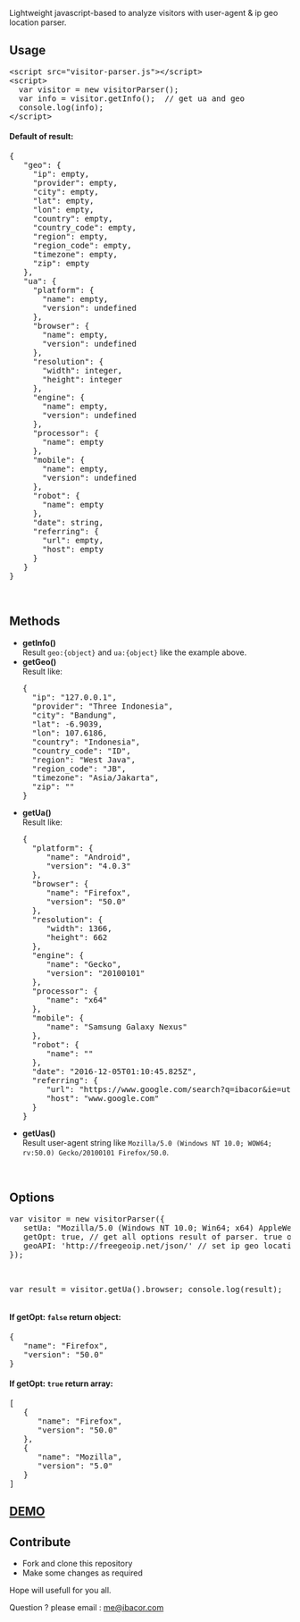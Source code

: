 <p>Lightweight javascript-based to analyze visitors with user-agent &amp; ip geo location parser.</p>
<h2>Usage</h2>
 

<pre>&lt;script src="visitor-parser.js"&gt;&lt;/script&gt;
&lt;script&gt;
&nbsp; var visitor = new visitorParser();&nbsp; &nbsp;
&nbsp; var info = visitor.getInfo();&nbsp; // get ua and geo
&nbsp; console.log(info);&nbsp; &nbsp;
&lt;/script&gt;</pre>
 
<h4>Default of result:</h4>
 

<pre>{
&nbsp; &nbsp;"geo": {
&nbsp; &nbsp; &nbsp;"ip": empty,
&nbsp; &nbsp; &nbsp;"provider": empty,
&nbsp; &nbsp; &nbsp;"city": empty,
&nbsp; &nbsp; &nbsp;"lat": empty,
&nbsp; &nbsp; &nbsp;"lon": empty,
&nbsp; &nbsp; &nbsp;"country": empty,
&nbsp; &nbsp; &nbsp;"country_code": empty,
&nbsp; &nbsp; &nbsp;"region": empty,
&nbsp; &nbsp; &nbsp;"region_code": empty,
&nbsp; &nbsp; &nbsp;"timezone": empty,
&nbsp; &nbsp; &nbsp;"zip": empty
&nbsp; &nbsp;},
&nbsp; &nbsp;"ua": {
&nbsp; &nbsp; &nbsp;"platform": {
&nbsp; &nbsp; &nbsp; &nbsp;"name": empty,
&nbsp; &nbsp; &nbsp; &nbsp;"version": undefined
&nbsp; &nbsp; &nbsp;},
&nbsp; &nbsp; &nbsp;"browser": {
&nbsp; &nbsp; &nbsp; &nbsp;"name": empty,
&nbsp; &nbsp; &nbsp; &nbsp;"version": undefined
&nbsp; &nbsp; &nbsp;},
&nbsp; &nbsp; &nbsp;"resolution": {
&nbsp; &nbsp; &nbsp; &nbsp;"width": integer,
&nbsp; &nbsp; &nbsp; &nbsp;"height": integer
&nbsp; &nbsp; &nbsp;},
&nbsp; &nbsp; &nbsp;"engine": {
&nbsp; &nbsp; &nbsp; &nbsp;"name": empty,
&nbsp; &nbsp; &nbsp; &nbsp;"version": undefined
&nbsp; &nbsp; &nbsp;},
&nbsp; &nbsp; &nbsp;"processor": {
&nbsp; &nbsp; &nbsp; &nbsp;"name": empty
&nbsp; &nbsp; &nbsp;},
&nbsp; &nbsp; &nbsp;"mobile": {
&nbsp; &nbsp; &nbsp; &nbsp;"name": empty,
&nbsp; &nbsp; &nbsp; &nbsp;"version": undefined
&nbsp; &nbsp; &nbsp;},
&nbsp; &nbsp; &nbsp;"robot": {
&nbsp; &nbsp; &nbsp; &nbsp;"name": empty
&nbsp; &nbsp; &nbsp;},
&nbsp; &nbsp; &nbsp;"date": string,
&nbsp; &nbsp; &nbsp;"referring": {
&nbsp; &nbsp; &nbsp; &nbsp;"url": empty,
&nbsp; &nbsp; &nbsp; &nbsp;"host": empty
&nbsp; &nbsp; &nbsp;}
&nbsp; &nbsp;}
}</pre>
 <br>
<h2>Methods</h2>

<ul>
	<li><b>getInfo()</b><br>
 Result <code>geo:{object}</code> and <code>ua:{object}</code> like the example above.</li>
	<li><b>getGeo()</b><br>
 Result like: 
<pre>{
&nbsp; "ip": "127.0.0.1",
&nbsp; "provider": "Three Indonesia",
&nbsp; "city": "Bandung",
&nbsp; "lat": -6.9039,
&nbsp; "lon": 107.6186,
&nbsp; "country": "Indonesia",
&nbsp; "country_code": "ID",
&nbsp; "region": "West Java",
&nbsp; "region_code": "JB",
&nbsp; "timezone": "Asia/Jakarta",
&nbsp; "zip": ""
}</pre>
 </li>
	<li><b>getUa()</b><br>
 Result like: 
<pre>{
&nbsp; "platform": {
&nbsp; &nbsp; &nbsp;"name": "Android",
&nbsp; &nbsp; &nbsp;"version": "4.0.3"
&nbsp; },
&nbsp; "browser": {
&nbsp; &nbsp; &nbsp;"name": "Firefox",
&nbsp; &nbsp; &nbsp;"version": "50.0"
&nbsp; },
&nbsp; "resolution": {
&nbsp; &nbsp; &nbsp;"width": 1366,
&nbsp; &nbsp; &nbsp;"height": 662
&nbsp; },
&nbsp; "engine": {
&nbsp; &nbsp; &nbsp;"name": "Gecko",
&nbsp; &nbsp; &nbsp;"version": "20100101"
&nbsp; },
&nbsp; "processor": {
&nbsp; &nbsp; &nbsp;"name": "x64"
&nbsp; },
&nbsp; "mobile": {
&nbsp; &nbsp; &nbsp;"name": "Samsung Galaxy Nexus"
&nbsp; },
&nbsp; "robot": {
&nbsp; &nbsp; &nbsp;"name": ""
&nbsp; },
&nbsp; "date": "2016-12-05T01:10:45.825Z",
&nbsp; "referring": {
&nbsp; &nbsp; &nbsp;"url": "https://www.google.com/search?q=ibacor&amp;ie=utf-8&amp;oe=utf-8&amp;client=firefox-b",
&nbsp; &nbsp; &nbsp;"host": "www.google.com"
&nbsp; }
}</pre>
 </li>
	<li><b>getUas()</b><br>
 Result user-agent string like <code>Mozilla/5.0 (Windows NT 10.0; WOW64; rv:50.0) Gecko/20100101 Firefox/50.0</code>.</li>
</ul><br>
<h2>Options</h2>
<pre>var visitor = new visitorParser({
&nbsp; &nbsp;setUa: "Mozilla/5.0 (Windows NT 10.0; Win64; x64) AppleWebKit/537.36 (KHTML, like Gecko) Chrome/54.0.2840.99 Safari/537.36", // set user-agent. string
&nbsp; &nbsp;getOpt: true, // get all options result of parser. true or false
&nbsp; &nbsp;geoAPI: 'http://freegeoip.net/json/' // set ip geo location api. url
});<br>

var result = visitor.getUa().browser;
console.log(result);</pre>
 
<h4>If getOpt: <code>false</code> return object:</h4>
<pre>{
&nbsp; &nbsp;"name": "Firefox",
&nbsp; &nbsp;"version": "50.0"
}</pre>
 
<h4>If getOpt: <code>true</code> return array:</h4>
<pre>[
&nbsp; &nbsp;{
&nbsp;     "name": "Firefox",
&nbsp;     "version": "50.0"
&nbsp; &nbsp;},
&nbsp; &nbsp;{
&nbsp;     "name": "Mozilla",
    &nbsp; "version": "5.0"
&nbsp; &nbsp;}
]</pre>

<h2><a href="http://ibacor.com/download/demo/visitor-parser-js/">DEMO</a></h2>

<h2>Contribute</h2>
<ul>
<li>Fork and clone this repository</li>
<li>Make some changes as required</li>
</ul>

Hope will usefull for you all.

Question ? please email : <me@ibacor.com>
